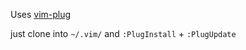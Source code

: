 Uses [vim-plug](https://github.com/junegunn/vim-plug)

just clone into `~/.vim/` and `:PlugInstall` + `:PlugUpdate`
